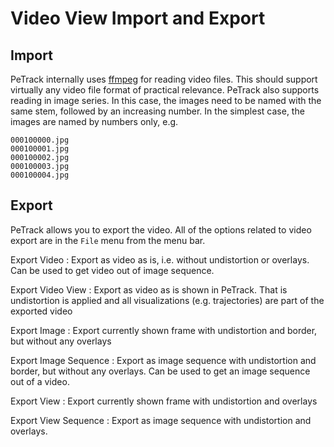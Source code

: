 # Video View Import and Export

## Import

PeTrack internally uses [ffmpeg](https://ffmpeg.org/) for reading video files. This should support virtually any video file format of practical relevance. PeTrack also supports reading in image series. In this case, the images need to be named with the same stem, followed by an increasing number. In the simplest case, the images are named by numbers only, e.g.

```
000100000.jpg
000100001.jpg
000100002.jpg
000100003.jpg
000100004.jpg
```

## Export

PeTrack allows you to export the video. All of the options related to video export are in the `File` menu from the menu bar.

Export Video
: Export as video as is, i.e. without undistortion or overlays. Can be used to get video out of image sequence.

Export Video View
: Export as video as is shown in PeTrack. That is undistortion is applied and all visualizations (e.g. trajectories) are part of the exported video

Export Image
: Export currently shown frame with undistortion and border, but without any overlays

Export Image Sequence
: Export as image sequence with undistortion and border, but without any overlays. Can be used to get an image sequence out of a video.

Export View
: Export currently shown frame with undistortion and overlays

Export View Sequence
: Export as image sequence with undistortion and overlays.